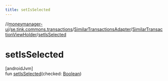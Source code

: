 ```yaml
---
title: setIsSelected
---
```

//[moneymanager-ui](../../../../index.html)/[se.tink.commons.transactions](../../index.html)/[SimilarTransactionsAdapter](../index.html)/[SimilarTransactionViewHolder](index.html)/[setIsSelected](set-is-selected.html)



# setIsSelected



[androidJvm]\
fun [setIsSelected](set-is-selected.html)(checked: [Boolean](https://kotlinlang.org/api/latest/jvm/stdlib/kotlin/-boolean/index.html))




